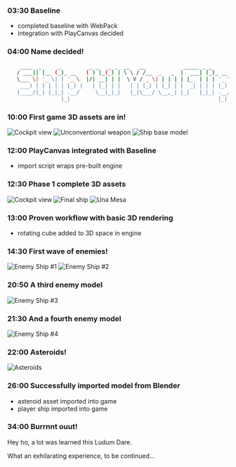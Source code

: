 ### 03:30 Baseline
- completed baseline with WebPack
- integration with PlayCanvas decided

### 04:00 Name decided!
```bash
    ____  _     _         _ _   _ _  __   __            _____ _ _       
   / ___|| |__ (_)_ __   ( ) |_(_) | \ \ / /__  _   _  |  ___| (_)_ __  
   \___ \| '_ \| | '_ \  |/| __| | |  \ V / _ \| | | | | |_  | | | '_ \ 
    ___) | | | | | |_) |   | |_| | |   | | (_) | |_| | |  _| | | | |_) |
   |____/|_| |_|_| .__/     \__|_|_|   |_|\___/ \__,_| |_|   |_|_| .__/ 
                 |_|                                               |_|    
```

### 10:00 First game 3D assets are in!
![Cockpit view](https://cloud.githubusercontent.com/assets/9714275/7215343/4a35a232-e5cb-11e4-9c9f-06d547506703.png)
![Unconventional weapon](https://cloud.githubusercontent.com/assets/9714275/7215341/4a327706-e5cb-11e4-8425-0a06a3e7dbf6.png)
![Ship base model](https://cloud.githubusercontent.com/assets/9714275/7215342/4a34bb10-e5cb-11e4-9732-1b0dedd9ee44.png)

### 12:00 PlayCanvas integrated with Baseline
- import script wraps pre-built engine

### 12:30 Phase 1 complete 3D assets
![Cockpit view](https://cloud.githubusercontent.com/assets/9714275/7215766/2312e5cc-e5dd-11e4-8d3d-4c3eca6455c3.png)
![Final ship](https://cloud.githubusercontent.com/assets/9714275/7215768/2313a55c-e5dd-11e4-94bf-83daf1eaa760.png)
![Una Mesa](https://cloud.githubusercontent.com/assets/9714275/7215767/2313723a-e5dd-11e4-9527-bfc64173bfd6.png)

### 13:00 Proven workflow with basic 3D rendering
- rotating cube added to 3D space in engine

### 14:30 First wave of enemies!
![Enemy Ship #1](https://cloud.githubusercontent.com/assets/1331877/7221411/cae722b8-e6e1-11e4-93d7-b2ec0743cd15.png)
![Enemy Ship #2](https://cloud.githubusercontent.com/assets/1331877/7221412/ce77c338-e6e1-11e4-89c6-c9a033657eb4.png)

### 20:50 A third enemy model
![Enemy Ship #3](https://cloud.githubusercontent.com/assets/1331877/7221413/cfcad7d4-e6e1-11e4-83ff-0fd8fc281afa.png)

### 21:30 And a fourth enemy model
![Enemy Ship #4](https://cloud.githubusercontent.com/assets/1331877/7221414/d1456ad4-e6e1-11e4-8040-ffd1c13209f7.png)

### 22:00 Asteroids!
![Asteroids](https://cloud.githubusercontent.com/assets/1331877/7221415/d30c04d6-e6e1-11e4-8478-7c4f4174f1b2.png)

### 26:00 Successfully imported model from Blender
- asteroid asset imported into game
- player ship imported into game

### 34:00 Burrnnt ouut!
Hey ho, a lot was learned this Ludum Dare.

What an exhilarating experience, to be continued...
